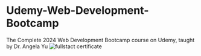 # Udemy-Web-Development-Bootcamp
The Complete 2024 Web Development Bootcamp course on Udemy, taught by Dr. Angela Yu
![fullstact certificate](https://github.com/user-attachments/assets/e7b751ab-1fdd-4cf1-9095-6348a31e7c2f)
